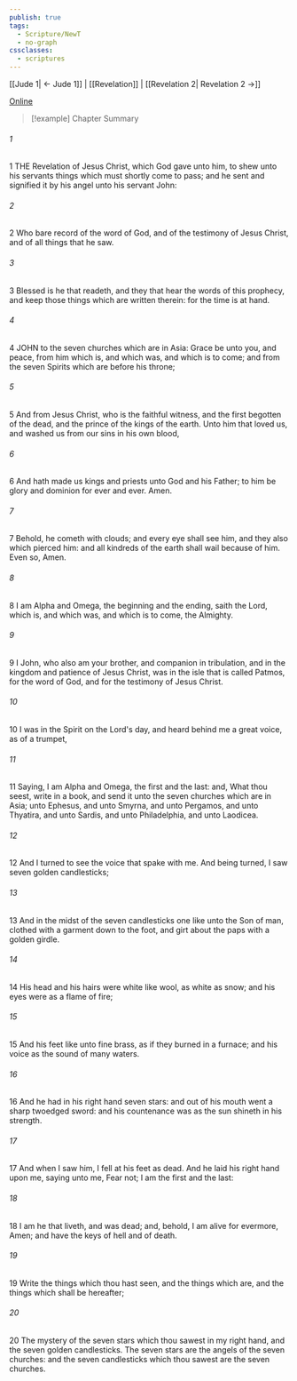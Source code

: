 ```yaml
---
publish: true
tags:
  - Scripture/NewT
  - no-graph
cssclasses:
  - scriptures
---
```

[[Jude 1| ← Jude 1]] | [[Revelation]] | [[Revelation 2| Revelation 2 →]]

[Online](https://churchofjesuschrist.org/study/scriptures/nt/rev/1?lang=eng)

>[!example] Chapter Summary
>
###### 1
1 THE Revelation of Jesus Christ, which God gave unto him, to shew unto his servants things which must shortly come to pass; and he sent and signified it by his angel unto his servant John:
###### 2
2 Who bare record of the word of God, and of the testimony of Jesus Christ, and of all things that he saw.
###### 3
3 Blessed is he that readeth, and they that hear the words of this prophecy, and keep those things which are written therein: for the time is at hand.
###### 4
4 JOHN to the seven churches which are in Asia: Grace be unto you, and peace, from him which is, and which was, and which is to come; and from the seven Spirits which are before his throne;
###### 5
5 And from Jesus Christ, who is the faithful witness, and the first begotten of the dead, and the prince of the kings of the earth. Unto him that loved us, and washed us from our sins in his own blood,
###### 6
6 And hath made us kings and priests unto God and his Father; to him be glory and dominion for ever and ever. Amen.
###### 7
7 Behold, he cometh with clouds; and every eye shall see him, and they also which pierced him: and all kindreds of the earth shall wail because of him. Even so, Amen.
###### 8
8 I am Alpha and Omega, the beginning and the ending, saith the Lord, which is, and which was, and which is to come, the Almighty.
###### 9
9 I John, who also am your brother, and companion in tribulation, and in the kingdom and patience of Jesus Christ, was in the isle that is called Patmos, for the word of God, and for the testimony of Jesus Christ.
###### 10
10 I was in the Spirit on the Lord's day, and heard behind me a great voice, as of a trumpet,
###### 11
11 Saying, I am Alpha and Omega, the first and the last: and, What thou seest, write in a book, and send it unto the seven churches which are in Asia; unto Ephesus, and unto Smyrna, and unto Pergamos, and unto Thyatira, and unto Sardis, and unto Philadelphia, and unto Laodicea.
###### 12
12 And I turned to see the voice that spake with me. And being turned, I saw seven golden candlesticks;
###### 13
13 And in the midst of the seven candlesticks one like unto the Son of man, clothed with a garment down to the foot, and girt about the paps with a golden girdle.
###### 14
14 His head and his hairs were white like wool, as white as snow; and his eyes were as a flame of fire;
###### 15
15 And his feet like unto fine brass, as if they burned in a furnace; and his voice as the sound of many waters.
###### 16
16 And he had in his right hand seven stars: and out of his mouth went a sharp twoedged sword: and his countenance was as the sun shineth in his strength.
###### 17
17 And when I saw him, I fell at his feet as dead. And he laid his right hand upon me, saying unto me, Fear not; I am the first and the last:
###### 18
18 I am he that liveth, and was dead; and, behold, I am alive for evermore, Amen; and have the keys of hell and of death.
###### 19
19 Write the things which thou hast seen, and the things which are, and the things which shall be hereafter;
###### 20
20 The mystery of the seven stars which thou sawest in my right hand, and the seven golden candlesticks. The seven stars are the angels of the seven churches: and the seven candlesticks which thou sawest are the seven churches.



